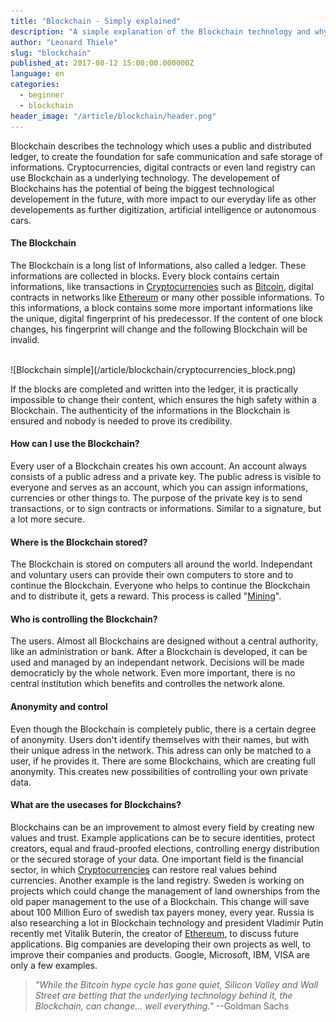 ```yaml
---
title: "Blockchain - Simply explained"
description: "A simple explanation of the Blockchain technology and why you should care"
author: "Leonard Thiele"
slug: "blockchain"
published_at: 2017-08-12 15:00:00.000000Z
language: en
categories:
  - beginner
  - blockchain
header_image: "/article/blockchain/header.png"
---
```


Blockchain describes the technology which uses a public and distributed ledger, to create the foundation for safe communication and safe storage of informations. Cryptocurrencies, digital contracts or even land registry can use Blockchain as a underlying technology.
The developement of Blockchains has the potential of being the biggest technological developement in the future, with more impact to our everyday life as other developements as further digitization, artificial intelligence or autonomous cars.

#### The Blockchain

The Blockchain is a long list of Informations, also called a ledger. These informations are collected in blocks. Every block contains certain informations, like transactions in [Cryptocurrencies](/en/article/cryptocurrencies) such as [Bitcoin](/en/article/bitcoin), digital contracts in networks like [Ethereum](/en/article/Ethereum) or many other possible informations. To this informations, a block contains some more important informations like the unique, digital fingerprint of his predecessor. If the content of one block changes, his fingerprint will change and the following Blockchain will be invalid.

<br>
![Blockchain simple](/article/blockchain/cryptocurrencies_block.png)
<br>

If the blocks are completed and written into the ledger, it is practically impossible to change their content, which ensures the high safety within a Blockchain. The authenticity of the informations in the Blockchain is ensured and nobody is needed to prove its credibility.

#### How can I use the Blockchain?

Every user of a Blockchain creates his own account. An account always consists of a public adress and a private key. The public adress is visible to everyone and serves as an account, which you can assign informations, currencies or other things to. The purpose of the private key is to send transactions, or to sign contracts or informations. Similar to a signature, but a lot more secure.

#### Where is the Blockchain stored?

The Blockchain is stored on computers all around the world. Independant and voluntary users can provide their own computers to store and to continue the Blockchain. Everyone who helps to continue the Blockchain and to distribute it, gets a reward. This process is called "[Mining](/en/article/mining)".

#### Who is controlling the Blockchain?

The users. Almost all Blockchains are designed without a central authority, like an administration or bank. After a Blockchain is developed, it can be used and managed by an independant network. Decisions will be made democraticly by the whole network. Even more important, there is no central institution which benefits and controlles the network alone.

#### Anonymity and control

Even though the Blockchain is completely public, there is a certain degree of anonymity. Users don't identify themselves with their names, but with their unique adress in the network. This adress can only be matched to a user, if he provides it. There are some Blockchains, which are creating full anonymity. This creates new possibilities of controlling your own private data.

#### What are the usecases for Blockchains?

Blockchains can be an improvement to almost every field by creating new values and trust. Example applications can be to secure identities, protect creators, equal and fraud-proofed elections, controlling energy distribution or the secured storage of your data.
One important field is the financial sector, in which [Cryptocurrencies](/en/article/cryptocurrencies) can restore real values behind currencies. Another example is the land registry. Sweden is working on projects which could change the management of land ownerships from the old paper management to the use of a Blockchain. This change will save about 100 Million Euro of swedish tax payers money, every year. Russia is also researching a lot in Blockchain technology and president Vladimir Putin recently met Vitalik Buterin, the creator of [Ethereum](/en/article/Ethereum), to discuss future applications. Big companies are developing their own projects as well, to improve their companies and products. Google, Microsoft, IBM, VISA are only a few examples.

>*"While the Bitcoin hype cycle has gone quiet, Silicon Valley and Wall Street are betting that the underlying technology behind it, the Blockchain, can change... well everything."*
--Goldman Sachs


